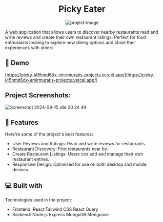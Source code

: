<h1 align="center" id="title">Picky Eater</h1>

<p align="center"><img src="https://socialify.git.ci/emirmurati/picky/image?forks=1&amp;issues=1&amp;name=1&amp;owner=1&amp;pulls=1&amp;stargazers=1&amp;theme=Light" alt="project-image"></p>

<p id="description">A web application that allows users to discover nearby restaurants read and write reviews and create their own restaurant listings. Perfect for food enthusiasts looking to explore new dining options and share their experiences with others</p>

<h2>🚀 Demo</h2>

[https://picky-i45hmd6dx-emirmuratis-projects.vercel.app/](https://picky-i45hmd6dx-emirmuratis-projects.vercel.app/)

<h2>Project Screenshots:</h2>

![Screenshot 2024-08-15 alle 00 24 49](https://github.com/user-attachments/assets/48f8f6f6-48af-4c63-ab45-ab5175511e90)


  
  
<h2>🧐 Features</h2>

Here're some of the project's best features:

*   User Reviews and Ratings: Read and write reviews for restaurants.
*   Restaurant Discovery: Find restaurants near by.
*   Create Restaurant Listings: Users can add and manage their own restaurant entries.
*   Responsive Design: Optimized for use on both desktop and mobile devices.

  
  
<h2>💻 Built with</h2>

Technologies used in the project:

*   Frontend: React Tailwind CSS React Query
*   Backend: Node.js Express MongoDB Mongoose
